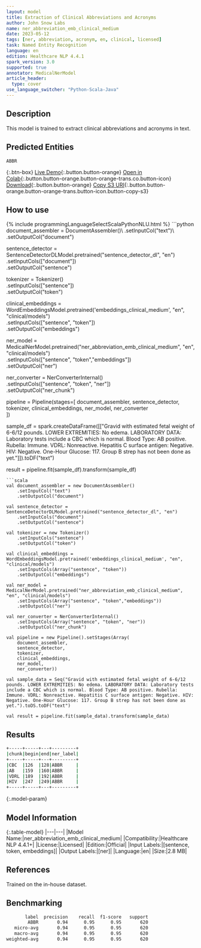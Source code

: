 ```yaml
---
layout: model
title: Extraction of Clinical Abbreviations and Acronyms
author: John Snow Labs
name: ner_abbreviation_emb_clinical_medium
date: 2023-05-12
tags: [ner, abbreviation, acronym, en, clinical, licensed]
task: Named Entity Recognition
language: en
edition: Healthcare NLP 4.4.1
spark_version: 3.0
supported: true
annotator: MedicalNerModel
article_header:
  type: cover
use_language_switcher: "Python-Scala-Java"
---
```


## Description

This model is trained to extract clinical abbreviations and acronyms in text.

## Predicted Entities

`ABBR`

{:.btn-box}
[Live Demo](https://demo.johnsnowlabs.com/healthcare/NER_ABBREVIATION/){:.button.button-orange}
[Open in Colab](https://colab.research.google.com/github/JohnSnowLabs/spark-nlp-workshop/blob/master/tutorials/Certification_Trainings/Healthcare/1.Clinical_Named_Entity_Recognition_Model.ipynb){:.button.button-orange.button-orange-trans.co.button-icon}
[Download](https://s3.amazonaws.com/auxdata.johnsnowlabs.com/clinical/models/ner_abbreviation_emb_clinical_medium_en_4.4.1_3.0_1683884147067.zip){:.button.button-orange}
[Copy S3 URI](s3://auxdata.johnsnowlabs.com/clinical/models/ner_abbreviation_emb_clinical_medium_en_4.4.1_3.0_1683884147067.zip){:.button.button-orange.button-orange-trans.button-icon.button-copy-s3}

## How to use



<div class="tabs-box" markdown="1">
{% include programmingLanguageSelectScalaPythonNLU.html %}
```python
document_assembler = DocumentAssembler()\
    .setInputCol("text")\
    .setOutputCol("document")

sentence_detector = SentenceDetectorDLModel.pretrained("sentence_detector_dl", "en")\
    .setInputCols(["document"])\
    .setOutputCol("sentence")

tokenizer = Tokenizer()\
    .setInputCols(["sentence"])\
    .setOutputCol("token")

clinical_embeddings = WordEmbeddingsModel.pretrained('embeddings_clinical_medium', "en", "clinical/models")\
    .setInputCols(["sentence", "token"])\
    .setOutputCol("embeddings")

ner_model = MedicalNerModel.pretrained("ner_abbreviation_emb_clinical_medium", "en", "clinical/models")\
    .setInputCols(["sentence", "token","embeddings"])\
    .setOutputCol("ner")

ner_converter = NerConverterInternal()\
    .setInputCols(["sentence", "token", "ner"])\
    .setOutputCol("ner_chunk")

pipeline = Pipeline(stages=[
    document_assembler, 
    sentence_detector,
    tokenizer,
    clinical_embeddings,
    ner_model,
    ner_converter   
    ])

sample_df = spark.createDataFrame([["Gravid with estimated fetal weight of 6-6/12 pounds. LOWER EXTREMITIES: No edema. LABORATORY DATA: Laboratory tests include a CBC which is normal. Blood Type: AB positive. Rubella: Immune. VDRL: Nonreactive. Hepatitis C surface antigen: Negative. HIV: Negative. One-Hour Glucose: 117. Group B strep has not been done as yet."]]).toDF("text")

result = pipeline.fit(sample_df).transform(sample_df)
```
```scala
val document_assembler = new DocumentAssembler()
    .setInputCol("text")
    .setOutputCol("document")

val sentence_detector = SentenceDetectorDLModel.pretrained("sentence_detector_dl", "en")
    .setInputCols("document")
    .setOutputCol("sentence")

val tokenizer = new Tokenizer()
    .setInputCols("sentence")
    .setOutputCol("token")

val clinical_embeddings = WordEmbeddingsModel.pretrained('embeddings_clinical_medium', "en", "clinical/models")
    .setInputCols(Array("sentence", "token"))
    .setOutputCol("embeddings")

val ner_model = MedicalNerModel.pretrained("ner_abbreviation_emb_clinical_medium", "en", "clinical/models")
    .setInputCols(Array("sentence", "token","embeddings"))
    .setOutputCol("ner")

val ner_converter = NerConverterInternal()
    .setInputCols(Array("sentence", "token", "ner"))
    .setOutputCol("ner_chunk")

val pipeline = new Pipeline().setStages(Array(
    document_assembler, 
    sentence_detector,
    tokenizer,
    clinical_embeddings,
    ner_model,
    ner_converter))

val sample_data = Seq("Gravid with estimated fetal weight of 6-6/12 pounds. LOWER EXTREMITIES: No edema. LABORATORY DATA: Laboratory tests include a CBC which is normal. Blood Type: AB positive. Rubella: Immune. VDRL: Nonreactive. Hepatitis C surface antigen: Negative. HIV: Negative. One-Hour Glucose: 117. Group B strep has not been done as yet.").toDS.toDF("text")

val result = pipeline.fit(sample_data).transform(sample_data)
```
</div>

## Results

```bash
+-----+-----+---+---------+
|chunk|begin|end|ner_label|
+-----+-----+---+---------+
|CBC  |126  |128|ABBR     |
|AB   |159  |160|ABBR     |
|VDRL |189  |192|ABBR     |
|HIV  |247  |249|ABBR     |
+-----+-----+---+---------+
```

{:.model-param}
## Model Information

{:.table-model}
|---|---|
|Model Name:|ner_abbreviation_emb_clinical_medium|
|Compatibility:|Healthcare NLP 4.4.1+|
|License:|Licensed|
|Edition:|Official|
|Input Labels:|[sentence, token, embeddings]|
|Output Labels:|[ner]|
|Language:|en|
|Size:|2.8 MB|

## References

Trained on the in-house dataset.

## Benchmarking

```bash
       label  precision    recall  f1-score   support
        ABBR       0.94      0.95      0.95       620
   micro-avg       0.94      0.95      0.95       620
   macro-avg       0.94      0.95      0.95       620
weighted-avg       0.94      0.95      0.95       620
```